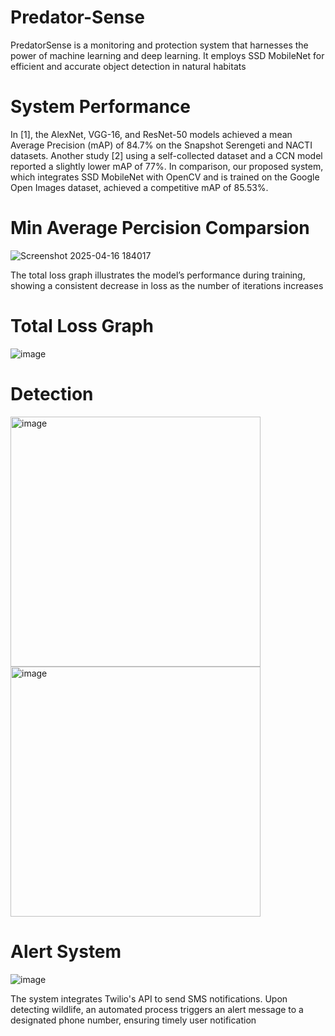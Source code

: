 # Predator-Sense
PredatorSense is a monitoring and protection system that harnesses the power of machine learning and deep learning. It employs SSD MobileNet for efficient and accurate object detection in natural habitats
# System Performance
In [1], the AlexNet, VGG-16, and ResNet-50 models achieved a mean Average Precision (mAP) of 84.7% on the Snapshot Serengeti and NACTI datasets. Another study [2] using a self-collected dataset and a CCN model reported a slightly lower mAP of 77%. In comparison, our proposed system, which integrates SSD MobileNet with OpenCV and is trained on the Google Open Images dataset, achieved a competitive mAP of 85.53%.
# Min Average Percision Comparsion
![Screenshot 2025-04-16 184017](https://github.com/user-attachments/assets/698cfb08-c2b9-4655-9619-c939bec975e9) 

The total loss graph illustrates the model’s performance during training, showing a consistent decrease in loss as the number of iterations increases
# Total Loss Graph
![image](https://github.com/user-attachments/assets/b1013bf3-7b12-4b8a-a0cc-b4f802034a19) 
# Detection
<img src="https://github.com/user-attachments/assets/10565279-b2e0-4348-a8cb-b0861ff279fd" alt="image" width="400"/> <img src="https://github.com/user-attachments/assets/c2916e34-b6ac-4a7d-a3f2-4bcb766ac7b8" alt="image" width="400"/>




# Alert System
![image](https://github.com/user-attachments/assets/fee6ac1b-9749-4f5e-bb1e-d12b19615d41)

The system integrates Twilio's API to send SMS notifications. Upon detecting wildlife, an automated process triggers an alert message to a designated phone number, ensuring timely user notification

